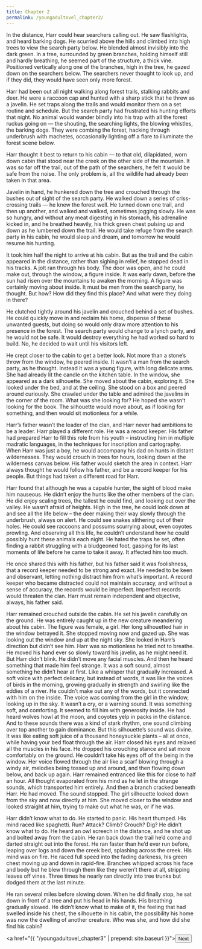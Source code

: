 ```yaml
---
title: Chapter 2
permalink: /youngadultovel_chapter2/
---
```


In the distance, Harr could hear searchers calling out. He saw flashlights, and heard barking dogs. He scurried above the hills and climbed into high trees to view the search party below. He blended almost invisibly into the dark green. In a tree, surrounded by green branches, holding himself still and hardly breathing, he seemed part of the structure, a thick vine. Positioned vertically along one of the branches, high in the tree, he gazed down on the searchers below. The searchers never thought to look up, and if they did, they would have seen only more forest.

Harr had been out all night walking along forest trails, stalking rabbits and deer. He wore a raccoon cap and hunted with a sharp stick that he threw as a javelin. He set traps along the trails and would monitor them on a set routine and schedule. But the search party had frustrated his hunting efforts that night. No animal would wander blindly into his trap with all the forest ruckus going on — the shouting, the searching lights, the blowing whistles, the barking dogs. They were combing the forest, hacking through underbrush with machetes, occasionally lighting off a flare to illuminate the forest scene below.

Harr thought it best to return to his cabin — to that old, dilapidated, worn down cabin that stood near the creek on the other side of the mountain. It was so far off the trail, out of the path of the searchers, he felt it would be safe from the noise. The only problem is, all the wildlife had already been taken in that area.

Javelin in hand, he hunkered down the tree and crouched through the bushes out of sight of the search party. He walked down a series of criss-crossing trails — he knew the forest well. He turned down one trail, and then up another, and walked and walked, sometimes jogging slowly. He was so hungry, and without any meat digesting in his stomach, his adrenaline kicked in, and he breathed heavily, his thick green chest pulsing up and down as he lumbered down the trail. He would take refuge from the search party in his cabin, he would sleep and dream, and tomorrow he would resume his hunting.

It took him half the night to arrive at his cabin. But as the trail and the cabin appeared in the distance, rather than sighing in relief, he stopped dead in his tracks. A jolt ran through his body. The door was open, and he could make out, through the window, a figure inside. It was early dawn, before the sun had risen over the mountains to awaken the morning. A figure was certainly moving about inside. It must be men from the search party, he thought. But how? How did they find this place? And what were they doing in there?

He clutched tightly around his javelin and crouched behind a set of bushes. He could quickly move in and reclaim his home, dispense of these unwanted guests, but doing so would only draw more attention to his presence in the forest. The search party would change to a lynch party, and he would not be safe. It would destroy everything he had worked so hard to build. No, he decided to wait until his visitors left.

He crept closer to the cabin to get a better look. Not more than a stone’s throw from the window, he peered inside. It wasn’t a man from the search party, as he thought. Instead it was a young figure, with long delicate arms. She had already lit the candle on the kitchen table. In the window, she appeared as a dark silhouette. She moved about the cabin, exploring it. She looked under the bed, and at the ceiling. She stood on a box and peered around curiously. She crawled under the table and admired the javelins in the corner of the room. What was she looking for? He hoped she wasn’t looking for the book. The silhouette would move about, as if looking for something, and then would sit motionless for a while.

Harr’s father wasn’t the leader of the clan, and Harr never had ambitions to be a leader. Harr played a different role. He was a record keeper. His father had prepared Harr to fill this role from his youth – instructing him in multiple madratic languages, in the techniques for inscription and cartography. When Harr was just a boy, he would accompany his dad on hunts in distant wildernesses. They would crouch in trees for hours, looking down at the wilderness canvas below. His father would sketch the area in context. Harr always thought he would follow his father, and be a record keeper for his people. But things had taken a different road for Harr.

Harr found that although he was a capable hunter, the sight of blood make him nauseous. He didn’t enjoy the hunts like the other members of the clan. He did enjoy scaling trees, the tallest he could find, and looking out over the valley. He wasn’t afraid of heights. High in the tree, he could look down at and see all the life below – the deer making their way slowly through the underbrush, always on alert. He could see snakes slithering out of their holes. He could see raccoons and possums scurrying about, even coyotes prowling. And observing all this life, he couldn’t understand how he could possibly hunt these animals each night. He hated the traps he set, often finding a rabbit struggling with a bludgeoned foot, gasping for its last moments of life before he came to take it away. It affected him too much.

He once shared this with his father, but his father said it was foolishness, that a record keeper needed to be strong and exact. He needed to be keen and observant, letting nothing distract him from what’s important. A record keeper who became distracted could not maintain accuracy, and without a sense of accuracy, the records would be imperfect. Imperfect records would threaten the clan. Harr must remain independent and objective, always, his father said.

Harr remained crouched outside the cabin. He set his javelin carefully on the ground. He was entirely caught up in the new creature meandering about his cabin. The figure was female, a girl. Her long silhouetted hair in the window betrayed it. She stopped moving now and gazed up. She was looking out the window and up at the night sky. She looked in Harr’s direction but didn’t see him. Harr was so motionless he tried not to breathe. He moved his hand ever so slowly toward his javelin, as he might need it. But Harr didn’t blink. He didn’t move any facial muscles. And then he heard something that made him feel strange. It was a soft sound, almost something he didn’t hear at first. Like a whisper that gradually increased. A soft voice with perfect delicacy, but instead of words, it was like the voices of birds in the morning, growing gradually in strength and swirling like the eddies of a river. He couldn’t make out any of the words, but it connected with him on the inside. The voice was coming from the girl in the window, looking up in the sky. It wasn’t a cry, or a warning sound. It was something soft, and comforting. It seemed to fill him with generosity inside. He had heard wolves howl at the moon, and coyotes yelp in packs in the distance. And to these sounds there was a kind of stark rhythm, one sound climbing over top another to gain dominance. But this silhouette’s sound was divine. It was like eating soft juice of a thousand honeysuckle plants – all at once, while having your bed float through the air. Harr closed his eyes and relaxed all the muscles in his face. He dropped his crouching stance and sat more comfortably on the ground. He couldn’t take his eyes off of the being in the window. Her voice flowed through the air like a scarf blowing through a windy air, melodies being tossed up and around, and then flowing down below, and back up again. Harr remained entranced like this for close to half an hour. All thought evaporated from his mind as he let in the strange sounds, which transported him entirely. And then a branch cracked beneath Harr. He had moved. The sound stopped. The girl silhouette looked down from the sky and now directly at him. She moved closer to the window and looked straight at him, trying to make out what he was, or if he was.

Harr didn’t know what to do. He started to panic. His heart thumped. His mind raced like spaghetti. Run? Attack? Climb? Crouch? Dig? He didn’t know what to do. He heard an owl screech in the distance, and he shot up and bolted away from the cabin. He ran back down the trail he’d come and darted straight out into the forest. He ran faster than he’d ever run before, leaping over logs and down the creek bed, splashing across the creek. His mind was on fire. He raced full speed into the fading darkness, his green chest moving up and down in rapid-fire. Branches whipped across his face and body but he blew through them like they weren’t there at all, stripping leaves off vines. Three times he nearly ran directly into tree trunks but dodged them at the last minute.

He ran several miles before slowing down. When he did finally stop, he sat down in front of a tree and put his head in his hands. His breathing gradually slowed. He didn’t know what to make of it, the feeling that had swelled inside his chest, the silhouette in his cabin, the possibility his home was now the dwelling of another creature. Who was she, and how did she find his cabin?

<a href="{{ "/youngadultovel_chapter3" | prepend: site.baseurl }}"><button type="button" class="btn btn-warning">Next</button></a>
